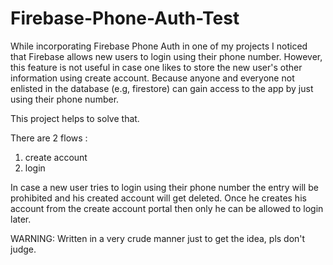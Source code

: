 # Firebase-Phone-Auth-Test

While incorporating Firebase Phone Auth in one of my projects I noticed that Firebase allows new users to login using their phone number. However, this feature is not useful in case one likes to store the new user's other information using create account. Because anyone and everyone not enlisted in the database (e.g, firestore) can gain access to the app by just using their phone number.

This project helps to solve that.

There are 2 flows : 
1. create account
2. login

In case a new user tries to login using their phone number the entry will be prohibited and his created account will get deleted. Once he creates his account from the create account portal then only he can be allowed to login later.

WARNING: Written in a very crude manner just to get the idea, pls don't judge.

